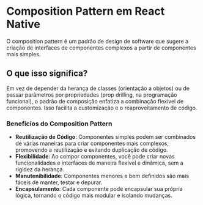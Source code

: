 # Composition Pattern em React Native

O composition pattern é um padrão de design de software que sugere a criação de interfaces de componentes complexos a partir de componentes mais simples.

## O que isso significa?

Em vez de depender da herança de classes (orientação a objetos) ou de passar parâmetros por propriedades (prop drilling, na programação funcional), o padrão de composição enfatiza a combinação flexível de componentes. Isso facilita a customização e o reaproveitamento de código.

### Benefícios do Composition Pattern

- **Reutilização de Código**: Componentes simples podem ser combinados de várias maneiras para criar componentes mais complexos, promovendo a reutilização e evitando duplicação de código.
- **Flexibilidade**: Ao compor componentes, você pode criar novas funcionalidades e interfaces de maneira flexível e dinâmica, sem a rigidez da herança.
- **Manutenibilidade**: Componentes menores e bem definidos são mais fáceis de manter, testar e depurar.
- **Encapsulamento**: Cada componente pode encapsular sua própria lógica, tornando o código mais modular e isolando mudanças.
